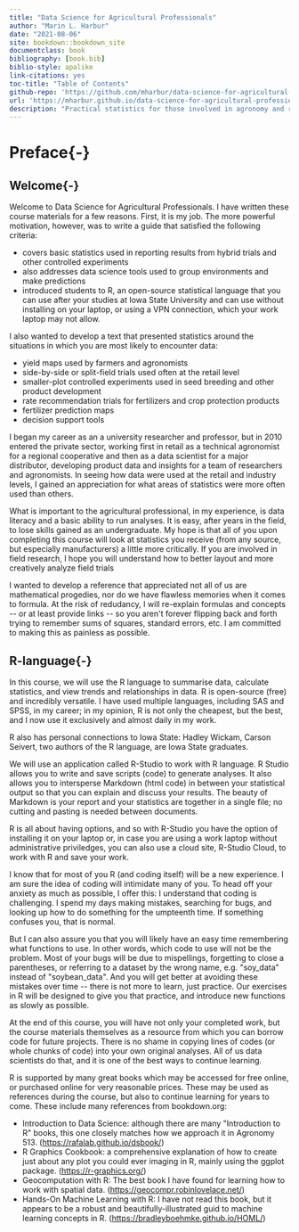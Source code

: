 ```yaml
--- 
title: "Data Science for Agricultural Professionals"
author: "Marin L. Harbur"
date: "2021-08-06"
site: bookdown::bookdown_site
documentclass: book
bibliography: [book.bib]
biblio-style: apalike
link-citations: yes
toc-title: "Table of Contents"
github-repo: 'https://github.com/mharbur/data-science-for-agricultural-professionals'
url: 'https://mharbur.github.io/data-science-for-agricultural-professionals/'
description: "Practical statistics for those involved in agronomy and related agricultural sciences."
---
```






# Preface{-}
## Welcome{-}
Welcome to Data Science for Agricultural Professionals.  I have written these course materials for a few reasons.  First, it is my job.  The more powerful motivation, however, was to write a guide that satisfied the following criteria:
- covers basic statistics used in reporting results from hybrid trials and other controlled experiments
- also addresses data science tools used to group environments and make predictions
- introduced students to R, an open-source statistical language that you can use after your studies at Iowa State University and can use without installing on your laptop, or using a VPN connection, which your work laptop may not allow.

I also wanted to develop a text that presented statistics around the situations in which you are most likely to encounter data: 
- yield maps used by farmers and agronomists
- side-by-side or split-field trials used often at the retail level
- smaller-plot controlled experiments used in seed breeding and other product development
- rate recommendation trials for fertilizers and crop protection products
- fertilizer prediction maps
- decision support tools

I began my career as an a university researcher and professor, but in 2010 entered the private sector, working first in retail as a technical agronomist for a regional cooperative and then as a data scientist for a major distributor, developing product data and insights for a team of researchers and agronomists.  In seeing how data were used at the retail and industry levels, I gained an appreciation for what areas of statistics were more often used than others.

What is important to the agricultural professional, in my experience, is data literacy and a basic ability to run analyses.  It is easy, after years in the field, to lose skills gained as an undergraduate.  My hope is that all of you upon completing this course will look at statistics you receive (from any source, but especially manufacturers) a little more critically. If you are involved in field research, I hope you will understand how to better layout and more creatively analyze field trials 

I wanted to develop a reference that appreciated not all of us are mathematical progedies, nor do we have flawless memories when it comes to formula.  At the risk of redudancy, I will re-explain formulas and concepts -- or at least provide links -- so you aren't forever flipping back and forth trying to remember sums of squares, standard  errors, etc.  I am committed to making this as painless as possible.

## R-language{-}
In this course, we will use the R language to summarise data, calculate statistics, and view trends and relationships in data.  R is open-source (free) and incredibly versatile.  I have used multiple languages, including SAS and SPSS, in my career; in my opinion, R is not only the cheapest, but the best, and I now use it exclusively and almost daily in my work.  

R also has personal connections to Iowa State: Hadley Wickam, Carson Seivert, two authors of the R language, are Iowa State graduates.

We will use an application called R-Studio to work with R language.  R Studio allows you to write and save scripts (code) to generate analyses.  It also allows you to intersperse Markdown (html code) in between your statistical output so that you can explain and discuss your results.  The beauty of Markdown is your report and your  statistics are together in a single file; no cutting and pasting is needed between documents.

R is all about having options, and so with R-Studio you have the option of installing it on your laptop or, in case you are using a work laptop without administrative priviledges, you can also use a cloud site, R-Studio Cloud, to work with R and save your work.

I know that for most of you R (and coding itself) will be a new experience.  I am sure the idea of coding will intimidate many of you.  To head off your anxiety as much as possible, I offer this: I understand that coding is challenging.  I spend my days making mistakes, searching for bugs, and looking up how to do something for the umpteenth time.  If something confuses you, that is normal.

But I can also assure you that you will likely have an easy time remembering what functions to use.  In other words, which code to use will not be the problem.  Most of your bugs will be due to mispellings, forgetting to close a parentheses, or referring to a dataset by the wrong name, e.g. "soy_data" instead of "soybean_data".  And you will get better at avoiding these mistakes over time -- there is not more to learn, just practice.  Our exercises in R will be designed to give you that practice, and introduce new functions as slowly as possible.

At the end of this course, you will have not only your completed work, but the course materials themselves as a resource from which you can borrow code for future projects.  There is no shame in copying lines of codes (or whole chunks of code) into your own original analyses.  All of us data scientists do that, and it is one of the best ways to continue learning. 

R is supported by many great books which may be accessed for free online, or purchased online for very reasonable prices. These may be used as references during the course, but also to continue learning for years to come. These include many references from bookdown.org:

* Introduction to Data Science: although there are many "Introduction to R" books, this one closely matches how we approach it in Agronomy 513. (https://rafalab.github.io/dsbook/)
* R Graphics Cookbook: a comprehensive explanation of how to create just about any plot you could ever imaging in R, mainly  using the ggplot package. (https://r-graphics.org/)
* Geocomputation with R: The best book I have found for learning how to work with spatial data.  (https://geocompr.robinlovelace.net/)
* Hands-On Machine Learning with R: I have not read this book, but it appears to be a robust and beautifully-illustrated guid to machine learning concepts in R.  (https://bradleyboehmke.github.io/HOML/)

